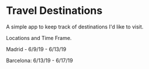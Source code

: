 # Travel Destinations

A simple app to keep track of destinations I'd like to visit.

Locations and Time Frame.

Madrid - 6/9/19 - 6/13/19
                
Barcelona: 6/13/19 - 6/17/19
